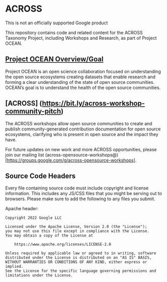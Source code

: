 # ACROSS

This is not an officially supported Google product

This repository contains code and related content for the ACROSS Taxonomy Project, including Workshops and Research, as part of Project OCEAN. 

## [Project OCEAN Overview/Goal](https://vermontcomplexsystems.org/partner/OCEAN/)
Project OCEAN is an open science collaboration focused on understanding the open source ecosystems creating datasets that enable research and forming a clear understanding of the state of open source communities. OCEAN’s goal is to understand the health of the open source communities.


## [ACROSS] (https://bit.ly/across-workshop-community-pitch)
The ACROSS workshops allow open source communities to create and publish community-generated contribution documentation for open source ecosystems, clarifying who is present in open source and the impact they have.

For future updates on new work and more ACROSS opportunities, please join our mailing list (across-opensource-workshops@)[https://groups.google.com/g/across-opensource-workshops].

## Source Code Headers

Every file containing source code must include copyright and license
information. This includes any JS/CSS files that you might be serving out to
browsers. Please make sure to add the following to any files you submit.

Apache header:

    Copyright 2022 Google LLC

    Licensed under the Apache License, Version 2.0 (the "License");
    you may not use this file except in compliance with the License.
    You may obtain a copy of the License at

        https://www.apache.org/licenses/LICENSE-2.0

    Unless required by applicable law or agreed to in writing, software
    distributed under the License is distributed on an "AS IS" BASIS,
    WITHOUT WARRANTIES OR CONDITIONS OF ANY KIND, either express or implied.
    See the License for the specific language governing permissions and
    limitations under the License.
